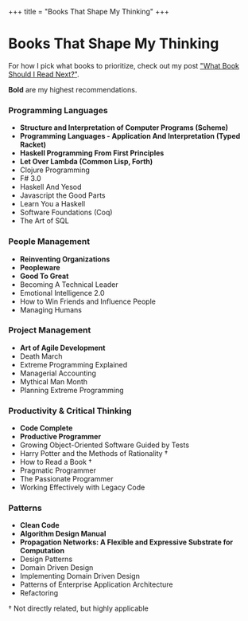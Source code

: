 +++
title = "Books That Shape My Thinking"
+++

<h1 class="centereded">Books That Shape My Thinking</h1>

For how I pick what books to prioritize, check out my post <a class="homelink"
                                                              href="/next-book">"What Book Should I Read Next?"</a>.

<b>Bold</b> are my highest recommendations.

<div class="col-md-12">
  <div class="col-md-6">
    <h3 class="centereded underline">Programming Languages</h3>
    <ul id="pl">
      <li><b>Structure and Interpretation of Computer Programs (Scheme)</b></li>
      <li><b>Programming Languages - Application And Interpretation (Typed Racket)</b></li>
      <li><b>Haskell Programming From First Principles</b></li>
      <li><b>Let Over Lambda (Common Lisp, Forth)</b></li>
      <li>Clojure Programming</li>
      <li>F# 3.0</li>
      <li>Haskell And Yesod</li>
      <li>Javascript the Good Parts</li>
      <li>Learn You a Haskell</li>
      <li>Software Foundations (Coq)</li>
      <li>The Art of SQL</li>
    </ul>
  </div>
  <div class="col-md-6">
    <h3 class="centereded underline">People Management</h3>
    <ul id="peep">
      <li><b>Reinventing Organizations</b></li>
      <li><b>Peopleware</b></li>
      <li><b>Good To Great</b></li>
      <li>Becoming A Technical Leader</li>
      <li>Emotional Intelligence 2.0</li>
      <li>How to Win Friends and Influence People</li>
      <li>Managing Humans</li>
    </ul>
  </div>
</div>
<div class="col-md-12">
  <div class="col-md-6">
    <h3 class="centereded underline">Project Management</h3>
    <ul id="proj">
      <li><b>Art of Agile Development</b></li>
      <li>Death March</li>
      <li>Extreme Programming Explained</li>
      <li>Managerial Accounting</li>
      <li>Mythical Man Month</li>
      <li>Planning Extreme Programming</li>
    </ul>
  </div>
  <div class="col-md-6">
    <h3 class="centereded underline">Productivity & Critical Thinking</h3>
    <ul id="product">
      <li><b>Code Complete</b></li>
      <li><b>Productive Programmer</b></li>
      <li>Growing Object-Oriented Software Guided by Tests</li>
      <li>Harry Potter and the Methods of Rationality &#8224;</li>
      <li>How to Read a Book &#8224;</li>
      <li>Pragmatic Programmer</li>
      <li>The Passionate Programmer</li>
      <li>Working Effectively with Legacy Code</li>
    </ul>
  </div>
</div>
<div class="col-md-12">
  <div class="col-md-6">
    <h3 class="centereded underline">Patterns</h3>
    <ul id="patterns">
      <li><b>Clean Code</b></li>
      <li><b>Algorithm Design Manual</b></li>
      <li><b>Propagation Networks: A Flexible and Expressive Substrate for Computation</b></li>
      <li>Design Patterns</li>
      <li>Domain Driven Design</li>
      <li>Implementing Domain Driven Design</li>
      <li>Patterns of Enterprise Application Architecture</li>
      <li>Refactoring</li>
    </ul>
  </div>
</div>
&#8224; Not directly related, but highly applicable

<script type="text/javascript" src="/javascripts/books.js"></script>
